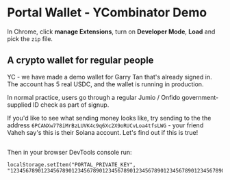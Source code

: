 # Portal Wallet - YCombinator Demo

In Chrome, click **manage Extensions**, turn on **Developer Mode**, **Load** and pick the `zip` file.

## A crypto wallet for regular people

YC - we have made a demo wallet for Garry Tan that's already signed in. The account has 5 real USDC, and the wallet is running in production.

In normal practice, users go through a regular Jumio / Onfido government-supplied ID check as part of signup. 

If you'd like to see what sending money looks like, try sending to the the address `6PCANXw778iMrBzLUVK4c9q6Xc2X9oRUCvLoa4tfsLWG` - your friend Vaheh say's this is their Solana account. Let's find out if this is true! 

## 
Then in your browser DevTools console run:

```
localStorage.setItem("PORTAL_PRIVATE_KEY", "1234567890123456789012345678901234567890123456789012345678901234567890123456789012345678")
```

